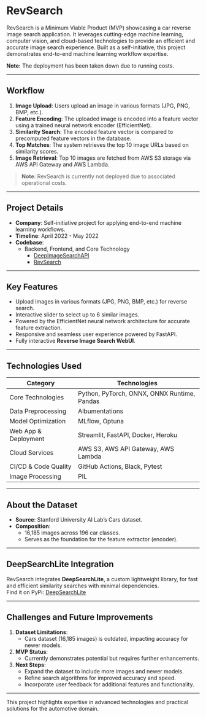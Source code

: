# RevSearch

RevSearch is a Minimum Viable Product (MVP) showcasing a car reverse image search application. It leverages cutting-edge machine learning, computer vision, and cloud-based technologies to provide an efficient and accurate image search experience. Built as a self-initiative, this project demonstrates end-to-end machine learning workflow expertise.

**Note:** The deployment has been taken down due to running costs.

---

## Workflow

1. **Image Upload**: Users upload an image in various formats (JPG, PNG, BMP, etc.).
2. **Feature Encoding**: The uploaded image is encoded into a feature vector using a trained neural network encoder (EfficientNet).
3. **Similarity Search**: The encoded feature vector is compared to precomputed feature vectors in the database.
4. **Top Matches**: The system retrieves the top 10 image URLs based on similarity scores.
5. **Image Retrieval**: Top 10 images are fetched from AWS S3 storage via AWS API Gateway and AWS Lambda.

> **Note**: RevSearch is currently not deployed due to associated operational costs.

---

## Project Details

- **Company**: Self-initiative project for applying end-to-end machine learning workflows.
- **Timeline**: April 2022 - May 2022
- **Codebase**:
  - Backend, Frontend, and Core Technology
    - [DeepImageSearchAPI](https://github.com/ibadrather/DeepImageSearchAPI)
    - [RevSearch](https://github.com/ibadrather/RevSearch)

---

## Key Features

- Upload images in various formats (JPG, PNG, BMP, etc.) for reverse search.
- Interactive slider to select up to 6 similar images.
- Powered by the EfficientNet neural network architecture for accurate feature extraction.
- Responsive and seamless user experience powered by FastAPI.
- Fully interactive **Reverse Image Search WebUI**.

---

## Technologies Used

| **Category**         | **Technologies**                                                      |
|-----------------------|----------------------------------------------------------------------|
| Core Technologies     | Python, PyTorch, ONNX, ONNX Runtime, Pandas                         |
| Data Preprocessing    | Albumentations                                                      |
| Model Optimization    | MLflow, Optuna                                                      |
| Web App & Deployment  | Streamlit, FastAPI, Docker, Heroku                                  |
| Cloud Services        | AWS S3, AWS API Gateway, AWS Lambda                                 |
| CI/CD & Code Quality  | GitHub Actions, Black, Pytest                                       |
| Image Processing      | PIL                                                                 |

---

## About the Dataset

- **Source**: Stanford University AI Lab’s Cars dataset.
- **Composition**:  
  - 16,185 images across 196 car classes.  
  - Serves as the foundation for the feature extractor (encoder).

---

## DeepSearchLite Integration

RevSearch integrates **DeepSearchLite**, a custom lightweight library, for fast and efficient similarity searches with minimal dependencies.  
Find it on PyPi: [DeepSearchLite](https://pypi.org/project/DeepSearchLite/)

---

## Challenges and Future Improvements

1. **Dataset Limitations**:
   - Cars dataset (16,185 images) is outdated, impacting accuracy for newer models.
2. **MVP Status**:
   - Currently demonstrates potential but requires further enhancements.
3. **Next Steps**:
   - Expand the dataset to include more images and newer models.
   - Refine search algorithms for improved accuracy and speed.
   - Incorporate user feedback for additional features and functionality.

---

This project highlights expertise in advanced technologies and practical solutions for the automotive domain.  
